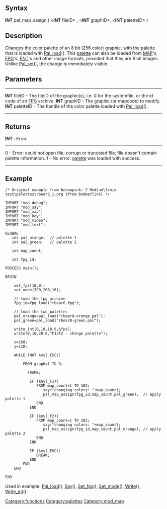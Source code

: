 Syntax
------

**INT** pal\_map\_assign ( &lt;**INT** fileID&gt; , &lt;**INT**
graphID&gt;, &lt;**INT** paletteID&gt; )

Description
-----------

Changes the color palette of an 8 bit (256 color) graphic, with the
palette that is loaded with [Pal\_load](Pal_load "wikilink")(). This
[palette](palette "wikilink") can also be loaded from
[MAP](MAP "wikilink")'s, [FPG](FPG "wikilink")'s,
[FNT](FNT "wikilink")'s and other image formats, provided that they are
8 bit images. Unlike [Pal\_set](Pal_set "wikilink")(), the change is
immediately visible.

Parameters
----------

  ------------------- ----------------------------------------------------------------------------------------------------------------
  **INT** fileID      - The fileID of the graphic(s), i.e. 0 for the systemfile, or the id code of an [FPG](FPG "wikilink") archive.
  **INT** graphID     - The graphic (or mapcode) to modify.
  **INT** paletteID   - The handle of the color palette loaded with [Pal\_load](Pal_load "wikilink")().
  ------------------- ----------------------------------------------------------------------------------------------------------------

Returns
-------

**INT** : Error.

  --- ----------------------------------------------------------------------------------------------------
  0   - Error: could not open file; corrupt or truncated file; file doesn't contain palette information.
  1   - No error: [palette](palette "wikilink") was loaded with success.
  --- ----------------------------------------------------------------------------------------------------

Example
-------

    /* Original example from bennupack: 2 Medium\fenix test\palettes\rbear8_1.prg (from bomberlink) */

    IMPORT "mod_debug";
    IMPORT "mod_say";
    IMPORT "mod_map";
    IMPORT "mod_key";
    IMPORT "mod_video";
    IMPORT "mod_text";

    GLOBAL
       int pal_orange;  // palette 1
       int pal_green;   // palette 2
       
       int map_count;

       int fpg_id;

    PROCESS main();

    BEGIN

        set_fps(10,0);
        set_mode(320,200,16);

        // load the fpg archive
        fpg_id=fpg_load("rbear8.fpg");
        
        // load the two palettes
        pal_orange=pal_load("rbear8-orange.pal");
        pal_green=pal_load("rbear8-green.pal");

        write_int(0,10,10,0,&fps);
        write(0,10,20,0,"F1/F2 - change palette");

        x=160;
        y=120;

        WHILE (NOT key(_ESC))
        
            FROM graph=1 TO 3;
            
              FRAME;
               
               IF (key(_F1))
                  FROM map_count=1 TO 102;
                     say("changing colors: "+map_count);
                     pal_map_assign(fpg_id,map_count,pal_green);  // apply palette 1
                  END
               END
               
               IF (key(_F2))
                  FROM map_count=1 TO 102;
                     say("changing colors: "+map_count);
                     pal_map_assign(fpg_id,map_count,pal_orange); // apply palette 2
                  END
               END
            
               IF (key(_ESC)) 
                  BREAK; 
               END
            END
        END

    END

Used in example: [Pal\_load](Pal_load "wikilink")(),
[Say](Say "wikilink")(), [Set\_fps](Set_fps "wikilink")(),
[Set\_mode](Set_mode "wikilink")(), [Write](Write "wikilink")(),
[Write\_int](Write_int "wikilink")()

<Category:functions> <Category:palettes> <Category:mod_map>
